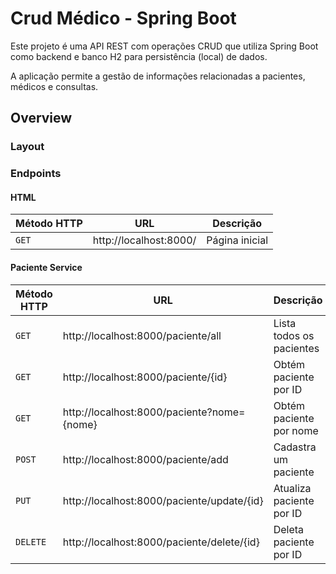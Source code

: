 # Crud Médico - Spring Boot

Este projeto é uma API REST com operações CRUD que utiliza Spring Boot como backend e banco H2 para persistência (local) de dados.

A aplicação permite a gestão de informações relacionadas a pacientes, médicos e consultas.

## Overview

### Layout


### Endpoints

#### HTML
| Método HTTP | URL                            | Descrição      |
|-------------|--------------------------------|----------------|
| `GET`       | http://localhost:8000/         | Página inicial |

#### Paciente Service

| Método HTTP | URL                                        | Descrição                |
|-------------|--------------------------------------------|--------------------------|
| `GET`       | http://localhost:8000/paciente/all         | Lista todos os pacientes |
| `GET`       | http://localhost:8000/paciente/{id}        | Obtém paciente por ID    |
| `GET`       | http://localhost:8000/paciente?nome={nome} | Obtém paciente por nome  |
| `POST`      | http://localhost:8000/paciente/add         | Cadastra um paciente     |
| `PUT`       | http://localhost:8000/paciente/update/{id} | Atualiza paciente por ID |
| `DELETE`    | http://localhost:8000/paciente/delete/{id} | Deleta paciente por ID   |